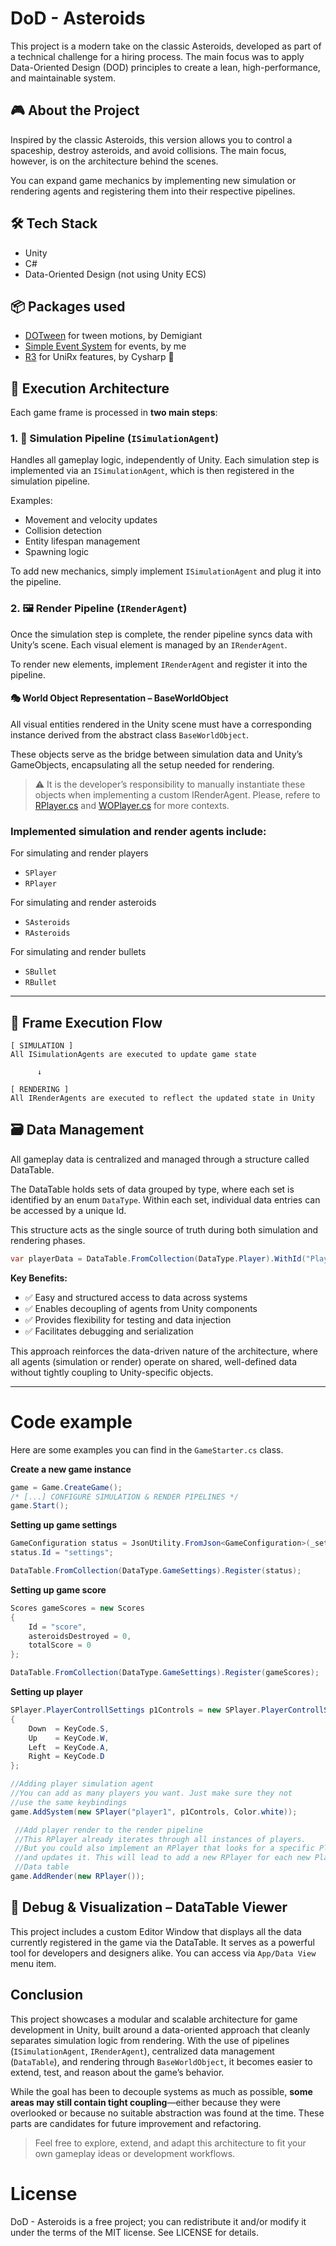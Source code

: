 # DoD - Asteroids
This project is a modern take on the classic Asteroids, developed as part of a technical challenge for a hiring process. The main focus was to apply Data-Oriented Design (DOD) principles to create a lean, high-performance, and maintainable system.

## 🎮 About the Project

Inspired by the classic Asteroids, this version allows you to control a spaceship, destroy asteroids, and avoid collisions. The main focus, however, is on the architecture behind the scenes.

You can expand game mechanics by implementing new simulation or rendering agents and registering them into their respective pipelines.

## 🛠️ Tech Stack
- Unity
- C#
- Data-Oriented Design (not using Unity ECS)


## 📦 Packages used

- [DOTween](https://dotween.demigiant.com/documentation.php) for tween motions, by Demigiant
- [Simple Event System](https://github.com/lourenco-pedro/UnitySimpleEventSystem) for events, by me
- [R3](https://github.com/Cysharp/R3) for UniRx features, by Cysharp 🙇

## 🧠 Execution Architecture

Each game frame is processed in **two main steps**:

### 1. 🧩 Simulation Pipeline (`ISimulationAgent`)

Handles all gameplay logic, independently of Unity. Each simulation step is implemented via an `ISimulationAgent`, which is then registered in the simulation pipeline.

Examples:
- Movement and velocity updates
- Collision detection
- Entity lifespan management
- Spawning logic

To add new mechanics, simply implement `ISimulationAgent` and plug it into the pipeline.

### 2. 🖼️ Render Pipeline (`IRenderAgent`)

Once the simulation step is complete, the render pipeline syncs data with Unity’s scene. Each visual element is managed by an `IRenderAgent`.

To render new elements, implement `IRenderAgent` and register it into the pipeline.

#### 🎭 World Object Representation – BaseWorldObject
All visual entities rendered in the Unity scene must have a corresponding instance derived from the abstract class ``BaseWorldObject``.

These objects serve as the bridge between simulation data and Unity’s GameObjects, encapsulating all the setup needed for rendering.

> ⚠️ It is the developer’s responsibility to manually instantiate these objects when implementing a custom IRenderAgent. Please, refere to [RPlayer.cs](./Assets/Scripts/App/Render/RPlayer.cs) and [WOPlayer.cs](./Assets/Scripts/App/Render/WorldObjects/WOPlayer.cs) for more contexts.

### Implemented simulation and render agents include:

For simulating and render players
- `SPlayer`
- `RPlayer`

For simulating and render asteroids

- `SAsteroids`
- `RAsteroids`

For simulating and render bullets

- `SBullet`
- `RBullet`


---

## 🔁 Frame Execution Flow

```text
[ SIMULATION ]
All ISimulationAgents are executed to update game state

      ↓

[ RENDERING ]
All IRenderAgents are executed to reflect the updated state in Unity
```

## 🗃️ Data Management

All gameplay data is centralized and managed through a structure called DataTable.

The DataTable holds sets of data grouped by type, where each set is identified by an enum ``DataType``. Within each set, individual data entries can be accessed by a unique Id.

This structure acts as the single source of truth during both simulation and rendering phases.

```c#
var playerData = DataTable.FromCollection(DataType.Player).WithId("Player1");
```


**Key Benefits:**

- ✅ Easy and structured access to data across systems
- ✅ Enables decoupling of agents from Unity components
- ✅ Provides flexibility for testing and data injection
- ✅ Facilitates debugging and serialization

This approach reinforces the data-driven nature of the architecture, where all agents (simulation or render) operate on shared, well-defined data without tightly coupling to Unity-specific objects.

---

# Code example

Here are some examples you can find in the ``GameStarter.cs`` class.

**Create a new game instance**

```c#
game = Game.CreateGame();
/* [...] CONFIGURE SIMULATION & RENDER PIPELINES */
game.Start();
```

**Setting up game settings**

```c#
GameConfiguration status = JsonUtility.FromJson<GameConfiguration>(_settings.text);
status.Id = "settings";

DataTable.FromCollection(DataType.GameSettings).Register(status);
```

**Setting up game score**

```c#
Scores gameScores = new Scores
{
    Id = "score",
    asteroidsDestroyed = 0,
    totalScore = 0
};

DataTable.FromCollection(DataType.GameSettings).Register(gameScores);
```

**Setting up player**

```c#
SPlayer.PlayerControllSettings p1Controls = new SPlayer.PlayerControllSettings
{
    Down  = KeyCode.S,
    Up    = KeyCode.W,
    Left  = KeyCode.A,
    Right = KeyCode.D
};

//Adding player simulation agent
//You can add as many players you want. Just make sure they not
//use the same keybindings
game.AddSystem(new SPlayer("player1", p1Controls, Color.white));

 //Add player render to the render pipeline
 //This RPlayer already iterates through all instances of players.
 //But you could also implement an RPlayer that looks for a specific Player ID
 //and updates it. This will lead to add a new RPlayer for each new Player in the
 //Data table 
game.AddRender(new RPlayer());
```

## 🧩 Debug & Visualization – DataTable Viewer

This project includes a custom Editor Window that displays all the data currently registered in the game via the DataTable. It serves as a powerful tool for developers and designers alike.
You can access via `App/Data View` menu item.

## Conclusion

This project showcases a modular and scalable architecture for game development in Unity, built around a data-oriented approach that cleanly separates simulation logic from rendering. With the use of pipelines (``ISimulationAgent``, ``IRenderAgent``), centralized data management (``DataTable``), and rendering through ``BaseWorldObject``, it becomes easier to extend, test, and reason about the game’s behavior.

While the goal has been to decouple systems as much as possible, **some areas may still contain tight coupling**—either because they were overlooked or because no suitable abstraction was found at the time. These parts are candidates for future improvement and refactoring.

> Feel free to explore, extend, and adapt this architecture to fit your own gameplay ideas or development workflows.

# License

DoD - Asteroids is a free project; you can redistribute it and/or modify it under the terms of the MIT license. See LICENSE for details.